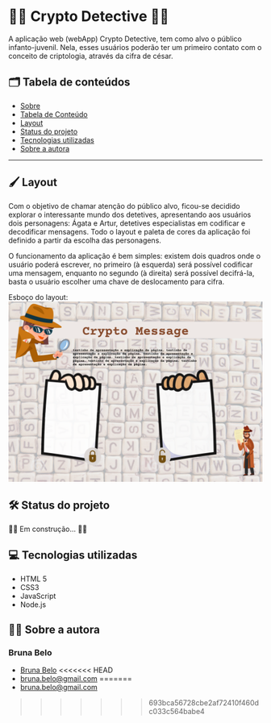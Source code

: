 # :female_detective: Crypto Detective :male_detective:

A aplicação web (webApp) Crypto Detective, tem como alvo o público infanto-juvenil. Nela, esses usuários poderão ter um primeiro contato com o conceito de criptologia, através da cifra de césar. 

## :card_index_dividers: Tabela de conteúdos

* [Sobre](#Crypto)
* [Tabela de Conteúdo](#Tabela)
* [Layout](#Layout)
* [Status do projeto](#Status)
* [Tecnologias utilizadas](#Tecnologias)
* [Sobre a autora](#Sobre)

***
## :paintbrush: Layout
    
Com o objetivo de chamar atenção do público alvo, ficou-se decidido explorar o interessante mundo dos detetives, apresentando aos usuários dois personagens: Ágata e Artur, detetives especialistas em codificar e decodificar mensagens. Todo o layout e paleta de cores da aplicação foi definido a partir da escolha das personagens.
    
O funcionamento da aplicação é bem simples: existem dois quadros onde o usuário poderá escrever, no primeiro (à esquerda) será possível codificar uma mensagem, enquanto no segundo (à direita) será possível decifrá-la, basta o usuário escolher uma chave de deslocamento para cifra.
    
Esboço do layout:
![img](./src/img/Layout.png)

## :hammer_and_wrench: Status do projeto

:construction_worker_woman: Em construção... :construction_worker_man:


## :computer: Tecnologias utilizadas

- HTML 5
- CSS3
- JavaScript
- Node.js

## :curly_haired_woman: Sobre a autora

### Bruna Belo 
* [Bruna Belo](https://github.com/belobruna)
<<<<<<< HEAD
* bruna.belo@gmail.com
=======
* bruna.belo@gmail.com
>>>>>>> 693bca56728cbe2af72410f460dc033c564babe4

